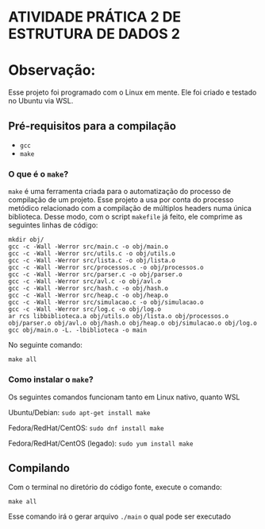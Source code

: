 # ATIVIDADE PRÁTICA 2 DE ESTRUTURA DE DADOS 2

# Observação:
Esse projeto foi programado com o Linux em mente. Ele foi criado e testado no Ubuntu via WSL.

## Pré-requisitos para a compilação
- `gcc`
- `make`

### O que é o `make`?
`make` é uma ferramenta criada para o automatização do processo de compilação de um projeto. Esse projeto a usa por conta do processo metódico relacionado com a compilação de múltiplos headers numa única biblioteca.
Desse modo, com o script `makefile` já feito, ele comprime as seguintes linhas de código:
```
mkdir obj/
gcc -c -Wall -Werror src/main.c -o obj/main.o
gcc -c -Wall -Werror src/utils.c -o obj/utils.o
gcc -c -Wall -Werror src/lista.c -o obj/lista.o
gcc -c -Wall -Werror src/processos.c -o obj/processos.o
gcc -c -Wall -Werror src/parser.c -o obj/parser.o
gcc -c -Wall -Werror src/avl.c -o obj/avl.o
gcc -c -Wall -Werror src/hash.c -o obj/hash.o
gcc -c -Wall -Werror src/heap.c -o obj/heap.o
gcc -c -Wall -Werror src/simulacao.c -o obj/simulacao.o
gcc -c -Wall -Werror src/log.c -o obj/log.o
ar rcs libbiblioteca.a obj/utils.o obj/lista.o obj/processos.o obj/parser.o obj/avl.o obj/hash.o obj/heap.o obj/simulacao.o obj/log.o
gcc obj/main.o -L. -lbiblioteca -o main
```
No seguinte comando:
```
make all
```

### Como instalar o `make`?
Os seguintes comandos funcionam tanto em Linux nativo, quanto WSL

Ubuntu/Debian:
    `sudo apt-get install make`
    
Fedora/RedHat/CentOS:
    `sudo dnf install make`
    
Fedora/RedHat/CentOS (legado):
    `sudo yum install make`

## Compilando
Com o terminal no diretório do código fonte, execute o comando:
```
make all
```
Esse comando irá o gerar arquivo `./main` o qual pode ser executado
